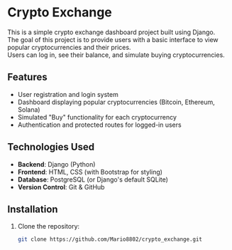 # Crypto Exchange 
  
This is a simple crypto exchange dashboard project built using Django.   
The goal of this project is to provide users with a basic interface to view popular cryptocurrencies and their prices.  
Users can log in, see their balance, and simulate buying cryptocurrencies.

## Features 
 
- User registration and login system
- Dashboard displaying popular cryptocurrencies (Bitcoin, Ethereum, Solana)
- Simulated "Buy" functionality for each cryptocurrency 
- Authentication and protected routes for logged-in users

## Technologies Used

- **Backend**: Django (Python)
- **Frontend**: HTML, CSS (with Bootstrap for styling)
- **Database**: PostgreSQL (or Django's default SQLite)
- **Version Control**: Git & GitHub

## Installation

1. Clone the repository:
   ```bash
   git clone https://github.com/Mario8802/crypto_exchange.git
